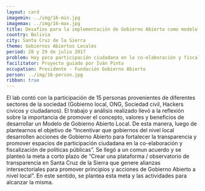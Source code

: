 ```yaml
---
layout: card
imagemin: ../img/16-min.jpg
imagemax: ../img/16-max.jpg
title: Desafíos para la implementación de Gobierno Abierto como modelo de Gestión Pública en ámbitos locales
country: Bolivia
city: Santa Cruz de la Sierra
theme: Gobiernos Abiertos Locales
period: 28 y 29 de julio 2017
problem: Hay poca participación ciudadana en la co-elaboración y fiscalización de políticas públicas a nivel local (Santa Cruz)
facilitator: Proyecto guiado por Iván Pinto
occupation: Presidente - Fundación Gobierno Abierto
person: ../img/16-person.jpg
ribbon: true
---
```


El lab contó con la participación de 15 personas provenientes de diferentes sectores de la sociedad (Gobierno local, ONG, Sociedad civil, Hackers civicos y ciudadanos). El trabajo y análisis realizado llevó a la reflexión sobre la importancia de promover el concepto, valores y beneficios de desarrollar un Modelo de Gobierno Abierto Local. De esta manera, luego de plantearnos el objetivo de “Incentivar que gobiernos del nivel local desarrollen acciones de Gobierno Abierto para fortalecer la transparencia y promover espacios de participación ciudadana en la co-elaboración y fiscalización de políticas públicas”.
Se llegó a un comun acuerdo y se planteó la meta a corto plazo de “Crear una plataforma / observatorio de transparencia en Santa Cruz de la Sierra que genere alianzas intersectoriales para promover principios y acciones de Gobierno Abierto a nivel local”. En este sentido, se plantea esta meta y las actividades para alcanzar la misma.                                  

